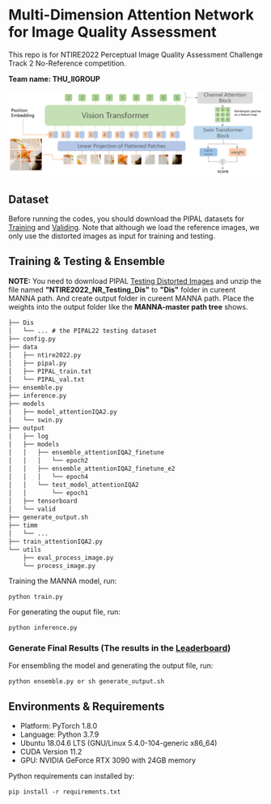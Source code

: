 # Multi-Dimension Attention Network for Image Quality Assessment

This repo is for NTIRE2022 Perceptual Image Quality Assessment Challenge Track 2 No-Reference competition.

**Team name: THU_IIGROUP**

![image.png](image/pipeline.png)

## Dataset
Before running the codes, you should download the PIPAL datasets for [Training](https://drive.google.com/drive/folders/1G4fLeDcq6uQQmYdkjYUHhzyel4Pz81p-?usp=sharing) and [Validing](https://drive.google.com/drive/folders/1w0wFYHj8iQ8FgA9-YaKZLq7HAtykckXn).
Note that although we load the reference images, we only use the distorted images as input for training and testing.

## Training & Testing & Ensemble
**NOTE:** You need to download PIPAL [Testing Distorted Images](https://codalab.lisn.upsaclay.fr/competitions/1568#participate-get_data) and unzip the file named **"NTIRE2022_NR_Testing_Dis"** to **"Dis"** folder in cureent MANNA path. And create output folder in cureent MANNA path. Place the weights into the output folder like the **MANNA-master path tree** shows.
```
├── Dis
│   └── ... # the PIPAL22 testing dataset
├── config.py
├── data
│   ├── ntire2022.py
│   ├── pipal.py
│   ├── PIPAL_train.txt
│   └── PIPAL_val.txt
├── ensemble.py
├── inference.py
├── models
│   ├── model_attentionIQA2.py
│   └── swin.py
├── output
│   ├── log
│   ├── models
│   │   ├── ensemble_attentionIQA2_finetune
│   │   │   └── epoch2
│   │   ├── ensemble_attentionIQA2_finetune_e2
│   │   │   └── epoch4
│   │   └── test_model_attentionIQA2
│   │       └── epoch1
│   ├── tensorboard
│   └── valid
├── generate_output.sh
├── timm
│   └── ...
├── train_attentionIQA2.py
└── utils
    ├── eval_process_image.py
    └── process_image.py
```

Training the MANNA model, run:
```
python train.py
```
For generating the ouput file, run:
```
python inference.py
```

### Generate Final Results (The results in the [Leaderboard](https://codalab.lisn.upsaclay.fr/competitions/1568#results))
For ensembling the model and generating the output file, run:
```
python ensemble.py or sh generate_output.sh
```

## Environments & Requirements
- Platform: PyTorch 1.8.0
- Language: Python 3.7.9
- Ubuntu 18.04.6 LTS (GNU/Linux 5.4.0-104-generic x86\_64)
- CUDA Version 11.2
- GPU: NVIDIA GeForce RTX 3090 with 24GB memory

 Python requirements can installed by:
```
pip install -r requirements.txt
```
